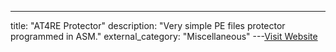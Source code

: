 ---
title: "AT4RE Protector"
description: "Very simple PE files protector programmed in ASM."
external_category: "Miscellaneous"
---[Visit Website](https://en.52yma.com/thread-5444-1-1.html)

